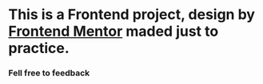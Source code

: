 # This is a Frontend project, design by [Frontend Mentor](https://www.frontendmentor.io/challenges/fylo-dark-theme-landing-page-5ca5f2d21e82137ec91a50fd) maded just to practice.

### Fell free to feedback
